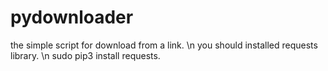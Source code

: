 # pydownloader
the simple script for download from a link. \n
you should installed requests library. \n
sudo pip3 install requests.
